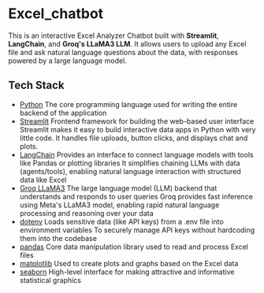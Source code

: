 # Excel_chatbot
This is an interactive Excel Analyzer Chatbot built with **Streamlit**, **LangChain**, and **Groq's LLaMA3 LLM**. It allows users to upload any Excel file and ask natural language questions about the data, with responses powered by a large language model.
## Tech Stack

- [Python](https://www.python.org/)
  The core programming language used for writing the entire backend of the application
- [Streamlit](https://streamlit.io/)
  Frontend framework for building the web-based user interface
  Streamlit makes it easy to build interactive data apps in Python with very little code. It handles file uploads, button clicks, and displays chat and plots.
- [LangChain](https://www.langchain.com/)
  Provides an interface to connect language models with tools like Pandas or plotting libraries
  It simplifies chaining LLMs with data (agents/tools), enabling natural language interaction with structured data like Excel
- [Groq LLaMA3](https://groq.com/)
  The large language model (LLM) backend that understands and responds to user queries
  Groq provides fast inference using Meta's LLaMA3 model, enabling rapid natural language processing and reasoning over your data
- [dotenv](https://pypi.org/project/python-dotenv/)
  Loads sensitive data (like API keys) from a .env file into environment variables
  To securely manage API keys without hardcoding them into the codebase
- [pandas](https://pandas.pydata.org/)
  Core data manipulation library used to read and process Excel files
- [matplotlib](https://matplotlib.org/)
  Used to create plots and graphs based on the Excel data
- [seaborn](https://seaborn.pydata.org/)
  High-level interface for making attractive and informative statistical graphics
